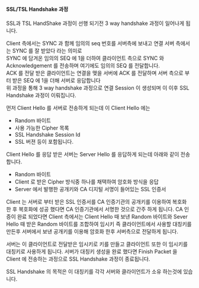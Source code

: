 #### SSL/TSL Handshake 과정

SSL과 TSL HandShake 과정이 선행 되기전 
3 way handshake 과정이 일어나게 됩니다.

Client 측에서는 SYNC 과 함께 임의의 seq 번호를 서버측에 보내고 연결 서버 측에서는 SYNC 를 잘 받았다 라는 의미로<br>
SYNC 에 담겨온 임의의 SEQ 에 1을 더하여 클라이언트 측으로 SYNC 와 Acknowledgement 를 전송하며 여기에도 임의의 SEQ 를 전달합니다.<br>
ACK 를 전달 받은 클라이언트는 연결을 맺을 서버에 ACK 를 전달하며 서버 측으로 부터 받은 SEQ 에 1을 더해 서버로 응답합니다<br>
위 과정을 통해 3 way handshake 과정으로 연결 Session 이 생성되며 이 이후 SSL Handshake 과정이 이뤄집니다.

먼저 Client Hello 를 서버로 전송하게 되는데 이 Client Hello 에는 <br> 
- Random 바이트
- 사용 가능한 Cipher 목록
- SSL Handshake Session Id
- SSL 버젼 
등이 포함됩니다. <br>

Client Hello 를 응답 받은 서버는 Server Hello 를 응답하게 되는데 아래와 같이 전송합니다.
- Random 바이트
- Client 로 받은 Cipher 방식중 하나를 채택하여 암호화 방식을 응답
- Server 에서 발행한 공개키와 CA 디지털 서명이 들어있는 SSL 인증서

Client 는 서버로 부터 받은 SSL 인증서를 CA 인증기관의 공개키를 이용하여 복호화 한 후 복호화에 성공 했다면 CA 인증기관에서 
서명한 것으로 간주 하게 됩니다.
CA 인증이 완료 되었다면 Client 측에서는 Client Hello 때 보낸 Random 바이트와 Sever Hello 때 받은 Random 바이트를 조합하여
임시키 즉 클라이언트에서 사용할 대칭키를 만든후 서버에서 보낸 공개키를 이용해 암호화 한후 서버측으로 전달하게 됩니다.

서버는 이 클라이언트로 전달받은 임시키로 키를 만들고 클라이언트 또한 이 임시키를 대칭키로 사용하게 됩니다.
서버가 대칭키 생성을 완료 했다면 Finish Packet 을 Client 에 전송하는 과정으로 SSL Handshake 과정이 종료됩니다.

SSL Handshake 의 목적은 이 대칭키를 각각 서버와 클라이언트가 소유 하는것에 있습니다.




